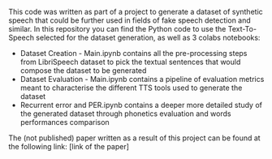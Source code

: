 This code was written as part of a project to generate a dataset of synthetic speech that could be further used in fields of fake speech detection and similar. In this repository you can find the Python code to use the Text-To-Speech selected for the dataset generation, as well as 3 colabs notebooks:
- Dataset Creation - Main.ipynb contains all the pre-processing steps from LibriSpeech dataset to pick the textual sentences that would compose the dataset to be generated
- Dataset Evaluation - Main.ipynb contains a pipeline of evaluation metrics meant to characterise the different TTS tools used to generate the dataset
- Recurrent error and PER.ipynb contains a deeper more detailed study of the generated dataset through phonetics evaluation and words performances comparison

The (not published) paper written as a result of this project can be found at the following link:
[link of the paper]
